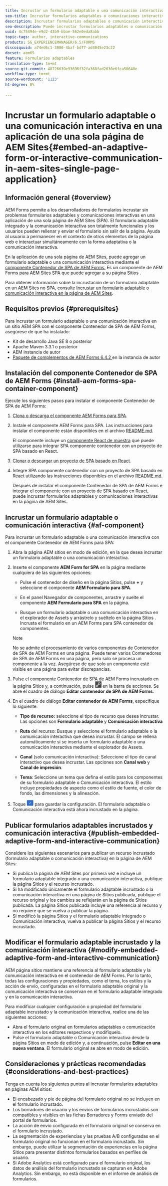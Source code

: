 ```yaml
---
title: Incrustar un formulario adaptable o una comunicación interactiva en una aplicación de una sola página de AEM Sites
seo-title: Incrustar formularios adaptables o comunicaciones interactivas en páginas de AEM Sites
description: Incrustar formularios adaptables o comunicación interactiva en páginas de AEM Sites. Los usuarios pueden rellenar y enviar formularios sin salir de la página Sitios .
seo-description: Puede incrustar formularios adaptables o comunicación interactiva en páginas de AEM Sites. Los usuarios pueden rellenar y enviar formularios sin salir de la página Sitios .
uuid: 4c75494e-e9d2-43b9-bbae-562e0eda8abb
topic-tags: author, interactive-communications
products: SG_EXPERIENCEMANAGER/6.5/FORMS
discoiquuid: a74ed6c1-3006-4baf-bd77-ad4045e23c22
docset: aem65
feature: Formularios adaptables
translation-type: tm+mt
source-git-commit: 48726639e93696f32fa368fad2630e6fca50640e
workflow-type: tm+mt
source-wordcount: '1123'
ht-degree: 0%

---
```



# Incrustar un formulario adaptable o una comunicación interactiva en una aplicación de una sola página de AEM Sites{#embed-an-adaptive-form-or-interactive-communication-in-aem-sites-single-page-application}

## Información general {#overview}

AEM Forms permite a los desarrolladores de formularios incrustar sin problemas formularios adaptables y comunicaciones interactivas en una aplicación de una sola página de AEM Sites (SPA). El formulario adaptable integrado y la comunicación interactiva son totalmente funcionales y los usuarios pueden rellenar y enviar el formulario sin salir de la página. Ayuda al usuario a permanecer en el contexto de otros elementos de la página web e interactuar simultáneamente con la forma adaptativa o la comunicación interactiva.

En la aplicación de una sola página de AEM Sites, puede agregar un formulario adaptable o una comunicación interactiva mediante el [componente Contenedor de SPA de AEM Forms](../../forms/using/embed-adaptive-form-aem-sites-spa.md#af-component)[.](../../forms/using/embed-adaptive-form-aem-sites-spa.md#af-component) Es un componente de AEM Forms para AEM Sites SPA que puede agregar a su página Sitios .

Para obtener información sobre la incrustación de un formulario adaptable en un AEM Sites no SPA, consulte [Incrustar un formulario adaptable o comunicación interactiva en la página de AEM Sites](/help/forms/using/embed-adaptive-form-aem-sites.md).

## Requisitos previos {#prerequisites}

Para incrustar un formulario adaptable o una comunicación interactiva en un sitio AEM SPA con el componente Contenedor de SPA de AEM Forms, asegúrese de que ha instalado:

* Kit de desarrollo Java SE 8 o posterior
* Apache Maven 3.3.1 o posterior
* AEM instancia de autor
* [Paquete de complementos de AEM Forms 6.4.2 ](https://helpx.adobe.com/es/aem-forms/kb/aem-forms-releases.html) en la instancia de autor

## Instalación del componente Contenedor de SPA de AEM Forms {#install-aem-forms-spa-container-component}

Ejecute los siguientes pasos para instalar el componente Contenedor de SPA de AEM Forms:

1. [Clona o descarga el componente AEM Forms para SPA](https://github.com/Adobe-Marketing-Cloud/aem-forms/tree/master/forms-spa).
1. Instale el componente AEM Forms para SPA. Las instrucciones para instalar el componente están disponibles en el archivo [README.md](https://github.com/Adobe-Marketing-Cloud/aem-forms/tree/master/forms-spa#aem-form-component).

   El componente incluye un [componente React de muestra](https://github.com/Adobe-Marketing-Cloud/aem-forms/tree/master/forms-spa/react-component) que puede utilizarse para integrar SPA componente contenedor con un proyecto de SPA basado en React.

1. [Clonar o descargar un proyecto de SPA basado en React](https://github.com/adobe/aem-sample-we-retail-journal).
1. Integre SPA componente contenedor con un proyecto de SPA basado en React utilizando las instrucciones disponibles en el archivo [README.md](https://github.com/Adobe-Marketing-Cloud/aem-forms/tree/master/forms-spa/react-component#aem-form-react-component-for-spa---editor).

   Después de instalar el componente Contenedor de SPA de AEM Forms e integrar el componente con un proyecto de SPA basado en React, puede incrustar formularios adaptables y comunicaciones interactivas en la página de AEM Sites.

## Incrustar un formulario adaptable o comunicación interactiva {#af-component}

Para incrustar un formulario adaptable o una comunicación interactiva con el componente Contenedor de AEM Forms para SPA:

1. Abra la página AEM sitios en modo de edición, en la que desea incrustar un formulario adaptable o una comunicación interactiva.
1. Inserte el componente **AEM Form for SPA** en la página mediante cualquiera de las siguientes opciones:

   * Pulse el contenedor de diseño en la página Sitios, pulse **+** y seleccione el componente **AEM Formulario para SPA**.

   * En el panel Navegador de componentes, arrastre y suelte el componente **AEM Formulario para SPA** en la página.
   * Busque un formulario adaptable o una comunicación interactiva en el explorador de Assets y arrástrelo y suéltelo en la página Sitios . Incrusta el formulario en un AEM Forms para SPA contenedor de componentes.

   >[!NOTE]
   >
   >No se admite el procesamiento de varios componentes de Contenedor de SPA de AEM Forms en una página. Puede tener varios Contenedores de SPA de AEM Forms en una página, pero solo se procesa un componente a la vez. Asegúrese de que solo un componente esté visible en una página para evitar discrepancias.

1. Pulse el componente Contenedor de SPA de AEM Forms incrustado en la página Sitios y, a continuación, pulse ![settings_icon](assets/settings_icon.png) en la barra de acciones. Se abre el cuadro de diálogo **Editar contenedor de SPA de AEM Forms**.
1. En el cuadro de diálogo **Editar contenedor de AEM Forms**, especifique lo siguiente:

   * **Tipo de recurso:** seleccione el tipo de recurso que desea incrustar. Las opciones son **Formulario adaptable** y **Comunicación interactiva**

   * **Ruta** del recurso: Busque y seleccione el formulario adaptable o la comunicación interactiva que desea incrustar. El campo se rellena automáticamente si se inserta un formulario adaptable o una comunicación interactiva mediante el explorador de Assets.
   * **Canal**  (solo comunicación interactiva): Seleccione el tipo de canal interactivo que desea incrustar. Las opciones son **Canal web** y **Canal de impresión**.

   * **Tema**: Seleccione un tema que defina el estilo para los componentes de su formulario adaptable o Comunicación interactiva. El estilo incluye propiedades de aspecto como el estilo de fuente, el color de fondo, las dimensiones y la alineación.

1. Toque ![done_icon](assets/done_icon.png) para guardar la configuración. El formulario adaptable o Comunicación interactiva está ahora incrustado en la página.

## Publicar formularios adaptables incrustados y comunicación interactiva {#publish-embedded-adaptive-form-and-interactive-communication}

Considere los siguientes escenarios para publicar un recurso incrustado (formulario adaptable o comunicación interactiva) en la página de AEM Sites:

* Si publica la página de AEM Sites por primera vez e incluye un formulario adaptable integrado o una comunicación interactiva, publique la página Sitios y el recurso incrustado.
* Si ha modificado únicamente el formulario adaptable incrustado o la comunicación interactiva en una página de Sitios publicada, publique el recurso original y los cambios se reflejarán en la página de Sitios publicada. La página Sitios publicada incluye una referencia al recurso y no requiere que se vuelva a publicar la página.
* Si modificó la página Sitios y el formulario adaptable integrado o Comunicación interactiva, vuelva a publicar la página Sitios y el recurso incrustado.

## Modificar el formulario adaptable incrustado y la comunicación interactiva {#modify-embedded-adaptive-form-and-interactive-communication}

AEM página sitios mantiene una referencia al formulario adaptable y la comunicación interactiva en el contenedor de AEM Forms. Por lo tanto, todas las configuraciones y propiedades, como el tema, los estilos y la acción de envío, configuradas en el formulario adaptable original y la comunicación interactiva se conservan en el formulario adaptable integrado y en la comunicación interactiva.

Para modificar cualquier configuración o propiedad del formulario adaptable incrustado y la comunicación interactiva, realice una de las siguientes acciones:

* Abra el formulario original en formularios adaptables o comunicación interactiva en los editores respectivos y modifíquelo.
* Pulse el formulario adaptable o Comunicación interactiva desde la página Sitios en modo de edición y, a continuación, pulse **Editar en una nueva ventana**. El formulario original se abre en modo de edición.

## Consideraciones y prácticas recomendadas {#considerations-and-best-practices}

Tenga en cuenta los siguientes puntos al incrustar formularios adaptables en páginas AEM sitios:

* El encabezado y pie de página del formulario original no se incluyen en el formulario incrustado.
* Los borradores de usuario y los envíos de formularios incrustados son compatibles y visibles en las fichas Borradores y Forms enviado del portal de formularios.
* La acción de envío configurada en el formulario original se conserva en el formulario incrustado.
* La segmentación de experiencias y las pruebas A/B configuradas en el formulario original no funcionan en el formulario incrustado. Sin embargo, puede utilizar la segmentación de experiencias en la página Sitios para presentar distintos formularios basados en perfiles de usuario.
* Si Adobe Analytics está configurado para el formulario original, los datos de análisis del formulario incrustado se capturan en Adobe Analytics. Sin embargo, no está disponible en el informe de análisis de formularios.

